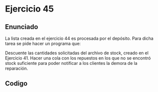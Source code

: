 # Ejercicio 45

## Enunciado
La lista creada en el ejercicio 44 es procesada por el depósito. Para dicha tarea se pide hacer un programa que:

Descuente las cantidades solicitadas del archivo de stock, creado en el Ejercicio 41.
Hacer una cola con los repuestos en los que no se encontró stock suficiente para poder notificar a los clientes la 
demora de la reparación.

## Codigo
```

 ```
